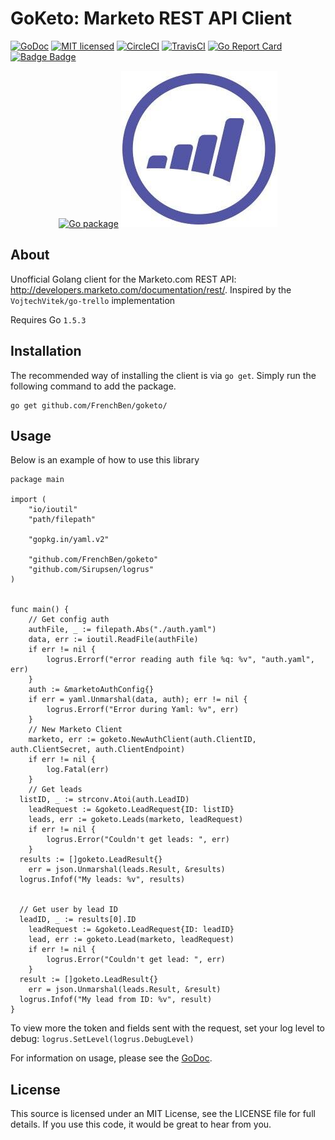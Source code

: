 GoKeto: Marketo REST API Client
===============================
[![GoDoc](https://godoc.org/github.com/FrenchBen/goketo?status.svg)](https://godoc.org/github.com/FrenchBen/goketo)
[![MIT licensed](https://img.shields.io/badge/license-MIT-blue.svg)](https://raw.githubusercontent.com/FrenchBen/goketo/master/LICENSE)
[![CircleCI](https://circleci.com/gh/FrenchBen/goketo.svg?style=shield)](https://circleci.com/gh/FrenchBen/goketo)
[![TravisCI](https://travis-ci.org/FrenchBen/goketo.svg?branch=master)](https://travis-ci.org/FrenchBen/goketo)
[![Go Report Card](https://goreportcard.com/badge/github.com/FrenchBen/goketo)](https://goreportcard.com/report/github.com/FrenchBen/goketo)
[![Badge Badge](http://doyouevenbadge.com/github.com/FrenchBen/goketo)](http://doyouevenbadge.com)

<p align="center">
  <a href="http://golang.org" target="_blank"><img alt="Go package" src="https://golang.org/doc/gopher/pencil/gopherhat.jpg" width="20%" /></a>
  <a href="https://www.marketo.com/" target="_blank"><img src="https://raw.githubusercontent.com/FrenchBen/go-marketo/master/doc/Marketo-logo.jpg" alt="Marketo Logo"/></a>
</p>


About
----------------
Unofficial Golang client for the Marketo.com REST API: http://developers.marketo.com/documentation/rest/.
Inspired by the `VojtechVitek/go-trello` implementation

Requires Go `1.5.3`

Installation
----------------
The recommended way of installing the client is via `go get`. Simply run the following command to add the package.

    go get github.com/FrenchBen/goketo/

Usage
----------------
Below is an example of how to use this library

```
package main

import (
	"io/ioutil"
	"path/filepath"

	"gopkg.in/yaml.v2"

	"github.com/FrenchBen/goketo"
	"github.com/Sirupsen/logrus"
)


func main() {
	// Get config auth
	authFile, _ := filepath.Abs("./auth.yaml")
	data, err := ioutil.ReadFile(authFile)
	if err != nil {
		logrus.Errorf("error reading auth file %q: %v", "auth.yaml", err)
	}
	auth := &marketoAuthConfig{}
	if err = yaml.Unmarshal(data, auth); err != nil {
		logrus.Errorf("Error during Yaml: %v", err)
	}
	// New Marketo Client
	marketo, err := goketo.NewAuthClient(auth.ClientID, auth.ClientSecret, auth.ClientEndpoint)
	if err != nil {
		log.Fatal(err)
	}
	// Get leads
  listID, _ := strconv.Atoi(auth.LeadID)
	leadRequest := &goketo.LeadRequest{ID: listID}
	leads, err := goketo.Leads(marketo, leadRequest)
	if err != nil {
		logrus.Error("Couldn't get leads: ", err)
	}  
  results := []goketo.LeadResult{}
	err = json.Unmarshal(leads.Result, &results)
  logrus.Infof("My leads: %v", results)


  // Get user by lead ID
  leadID, _ := results[0].ID
	leadRequest := &goketo.LeadRequest{ID: leadID}
	lead, err := goketo.Lead(marketo, leadRequest)
	if err != nil {
		logrus.Error("Couldn't get lead: ", err)
	}
  result := []goketo.LeadResult{}
	err = json.Unmarshal(leads.Result, &result)
  logrus.Infof("My lead from ID: %v", result)
}
```

To view more the token and fields sent with the request, set your log level to debug:
`logrus.SetLevel(logrus.DebugLevel)`

For information on usage, please see the [GoDoc](https://godoc.org/github.com/FrenchBen/goketo).

License
----------------
This source is licensed under an MIT License, see the LICENSE file for full details. If you use this code, it would be great to hear from you.
